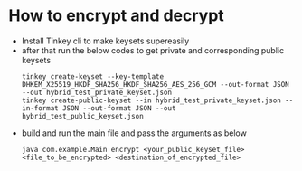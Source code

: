# How to encrypt and decrypt
* Install Tinkey cli to make keysets supereasily
* after that run the below codes to get private and corresponding public keysets
  ```
  tinkey create-keyset --key-template DHKEM_X25519_HKDF_SHA256_HKDF_SHA256_AES_256_GCM --out-format JSON --out hybrid_test_private_keyset.json
  tinkey create-public-keyset --in hybrid_test_private_keyset.json --in-format JSON --out-format JSON --out hybrid_test_public_keyset.json
  ```
* build and run the main file and pass the  arguments as below
  ```
  java com.example.Main encrypt <your_public_keyset_file> <file_to_be_encrypted> <destination_of_encrypted_file>
  ```

  
